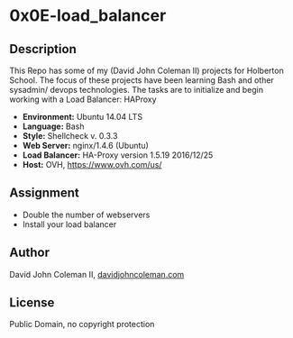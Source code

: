 # 0x0E-load_balancer

## Description

This Repo has some of my (David John Coleman II) projects for Holberton School.
The focus of these projects have been learning Bash and other sysadmin/ devops
technologies.  The tasks are to initialize and begin working with a Load
Balancer: HAProxy

* __Environment:__ Ubuntu 14.04 LTS
* __Language:__ Bash
* __Style:__ Shellcheck v. 0.3.3
* __Web Server:__ nginx/1.4.6 (Ubuntu)
* __Load Balancer:__ HA-Proxy version 1.5.19 2016/12/25
* __Host:__ OVH, https://www.ovh.com/us/

## Assignment

* Double the number of webservers
* Install your load balancer

## Author

David John Coleman II, [davidjohncoleman.com](http://www.davidjohncoleman.com/)

## License

Public Domain, no copyright protection
